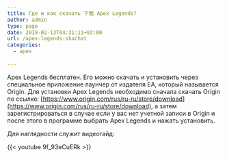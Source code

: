 ```yaml
---
title: Где и как скачать 下载 Apex Legends?
author: admin
type: page
date: 2019-02-13T04:31:11+03:00
url: /apex-legends-skachat
categories:
  - apex
             
---
```


Apex Legends бесплатен. Его можно скачать и установить через специальное приложение лаунчер от издателя EA, который называется Origin. Для установки Apex Legends необходимо сначала скачать Origin по ссылке: [https://www.origin.com/rus/ru-ru/store/download](https://www.origin.com/rus/ru-ru/store/download), а затем зарегистрироваться в случае если у вас нет учетной записи в Origin и после этого в программе выбрать Apex Legends и нажать установить.

Для наглядности служит видеогайд:

{{< youtube 9f_93eCuERk >}}

